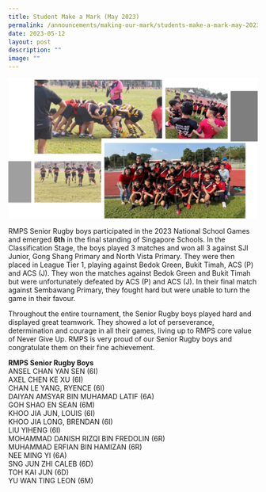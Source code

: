 ```yaml
---
title: Student Make a Mark (May 2023)
permalink: /announcements/making-our-mark/students-make-a-mark-may-2023/
date: 2023-05-12
layout: post
description: ""
image: ""
---
```

![](/images/rugby-2023.jpg)

RMPS Senior Rugby boys participated in the 2023 National School Games and emerged **6th** in the final standing of Singapore Schools. In the Classification Stage, the boys played 3 matches and won all 3 against SJI Junior, Gong Shang Primary and North Vista Primary. They were then placed in League Tier 1, playing against Bedok Green, Bukit Timah, ACS (P) and ACS (J). They won the matches against Bedok Green and Bukit Timah but were unfortunately defeated by ACS (P) and ACS (J). In their final match against Sembawang Primary, they fought hard but were unable to turn the game in their favour.

Throughout the entire tournament, the Senior Rugby boys played hard and displayed great teamwork. They showed a lot of perseverance, determination and courage in all their games, living up to RMPS core value of Never Give Up. RMPS is very proud of our Senior Rugby boys and congratulate them on their fine achievement.

**RMPS Senior Rugby Boys**<br>
ANSEL CHAN YAN SEN (6I)<br>
AXEL CHEN KE XU (6I)<br>
CHAN LE YANG, RYENCE (6I)<br>
DAIYAN AMSYAR BIN MUHAMAD LATIF (6A)<br>
GOH SHAO EN SEAN (6M)<br>
KHOO JIA JUN, LOUIS (6I)<br>
KHOO JIA LONG, BRENDAN (6I)<br>
LIU YIHENG (6I)<br>
MOHAMMAD DANISH RIZQI BIN FREDOLIN (6R)<br>
MUHAMMAD ERFIAN BIN HAMIZAN (6R)<br>
NEE MING YI (6A)<br>
SNG JUN ZHI CALEB (6D)<br>
TOH KAI JUN (6D)<br>
YU WAN TING LEON (6M)<br>
